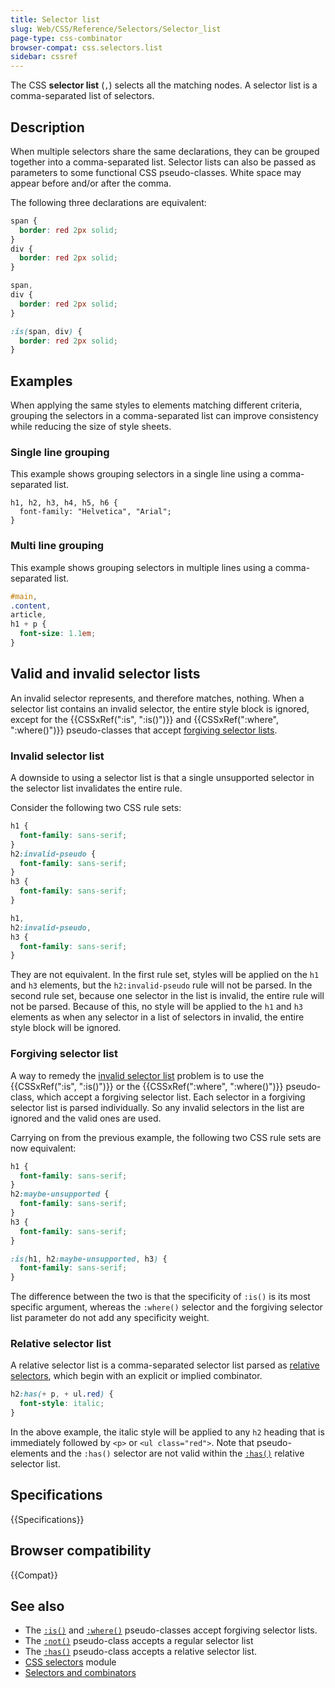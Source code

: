 ```yaml
---
title: Selector list
slug: Web/CSS/Reference/Selectors/Selector_list
page-type: css-combinator
browser-compat: css.selectors.list
sidebar: cssref
---
```


The CSS **selector list** (`,`) selects all the matching nodes. A selector list is a comma-separated list of selectors.

## Description

When multiple selectors share the same declarations, they can be grouped together into a comma-separated list. Selector lists can also be passed as parameters to some functional CSS pseudo-classes. White space may appear before and/or after the comma.

The following three declarations are equivalent:

```css
span {
  border: red 2px solid;
}
div {
  border: red 2px solid;
}
```

```css
span,
div {
  border: red 2px solid;
}
```

```css
:is(span, div) {
  border: red 2px solid;
}
```

## Examples

When applying the same styles to elements matching different criteria, grouping the selectors in a comma-separated list can improve consistency while reducing the size of style sheets.

### Single line grouping

This example shows grouping selectors in a single line using a comma-separated list.

```css-nolint
h1, h2, h3, h4, h5, h6 {
  font-family: "Helvetica", "Arial";
}
```

### Multi line grouping

This example shows grouping selectors in multiple lines using a comma-separated list.

```css
#main,
.content,
article,
h1 + p {
  font-size: 1.1em;
}
```

## Valid and invalid selector lists

An invalid selector represents, and therefore matches, nothing. When a selector list contains an invalid selector, the entire style block is ignored, except for the {{CSSxRef(":is", ":is()")}} and {{CSSxRef(":where", ":where()")}} pseudo-classes that accept [forgiving selector lists](#forgiving_selector_list).

### Invalid selector list

A downside to using a selector list is that a single unsupported selector in the selector list invalidates the entire rule.

Consider the following two CSS rule sets:

```css
h1 {
  font-family: sans-serif;
}
h2:invalid-pseudo {
  font-family: sans-serif;
}
h3 {
  font-family: sans-serif;
}
```

```css
h1,
h2:invalid-pseudo,
h3 {
  font-family: sans-serif;
}
```

They are not equivalent. In the first rule set, styles will be applied on the `h1` and `h3` elements, but the `h2:invalid-pseudo` rule will not be parsed. In the second rule set, because one selector in the list is invalid, the entire rule will not be parsed. Because of this, no style will be applied to the `h1` and `h3` elements as when any selector in a list of selectors in invalid, the entire style block will be ignored.

### Forgiving selector list

A way to remedy the [invalid selector list](#invalid_selector_list) problem is to use the {{CSSxRef(":is", ":is()")}} or the {{CSSxRef(":where", ":where()")}} pseudo-class, which accept a forgiving selector list. Each selector in a forgiving selector list is parsed individually. So any invalid selectors in the list are ignored and the valid ones are used.

Carrying on from the previous example, the following two CSS rule sets are now equivalent:

```css
h1 {
  font-family: sans-serif;
}
h2:maybe-unsupported {
  font-family: sans-serif;
}
h3 {
  font-family: sans-serif;
}
```

```css
:is(h1, h2:maybe-unsupported, h3) {
  font-family: sans-serif;
}
```

The difference between the two is that the specificity of `:is()` is its most specific argument, whereas the `:where()` selector and the forgiving selector list parameter do not add any specificity weight.

### Relative selector list

A relative selector list is a comma-separated selector list parsed as [relative selectors](/en-US/docs/Web/CSS/CSS_selectors/Selector_structure#relative_selector), which begin with an explicit or implied combinator.

```css
h2:has(+ p, + ul.red) {
  font-style: italic;
}
```

In the above example, the italic style will be applied to any `h2` heading that is immediately followed by `<p>` or `<ul class="red">`. Note that pseudo-elements and the `:has()` selector are not valid within the [`:has()`](/en-US/docs/Web/CSS/:has) relative selector list.

## Specifications

{{Specifications}}

## Browser compatibility

{{Compat}}

## See also

- The [`:is()`](/en-US/docs/Web/CSS/:is) and [`:where()`](/en-US/docs/Web/CSS/:where) pseudo-classes accept forgiving selector lists.
- The [`:not()`](/en-US/docs/Web/CSS/:not) pseudo-class accepts a regular selector list
- The [`:has()`](/en-US/docs/Web/CSS/:has) pseudo-class accepts a relative selector list.
- [CSS selectors](/en-US/docs/Web/CSS/CSS_selectors) module
- [Selectors and combinators](/en-US/docs/Web/CSS/CSS_selectors/Selectors_and_combinators)
